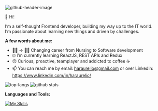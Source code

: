 ![github-header-image](https://user-images.githubusercontent.com/99715716/226182492-dadbfaf8-880b-4e44-880a-9be2a2a864c1.png)


👋 Hi!

I’m a self-thought Frontend developer, building my way up to the IT world. I’m passionate about learning new things and driven by challenges.

**A few words about me:**

- 👩‍⚕️ -> 👩‍💻 Changing career from Nursing to Software development
- 🤓 I’m currently learning ReactJS, REST APIs and Redux 
- 🙃 Curious, proactive, teamplayer and addicted to coffee ☕
- 📫 You can reach me by email: haraurelio@gmail.com or over Linkedin: https://www.linkedin.com/in/haraurelio/


![top-langs](https://github-readme-stats.vercel.app/api/top-langs?username=HeloRodrigues&show_icons=true&theme=vue&count_private=true) ![github stats](https://github-readme-stats.vercel.app/api?username=HeloRodrigues&show_icons=true&theme=vue&count_private=true)
 



 **Languages and Tools:** 
 
[![My Skills](https://skillicons.dev/icons?i=html,css,js,react,redux,ts,git,figma,graphql,materialui,postman,styledcomponents,tailwind,vite,vscode&theme=light&perline=5)](https://skillicons.dev)






